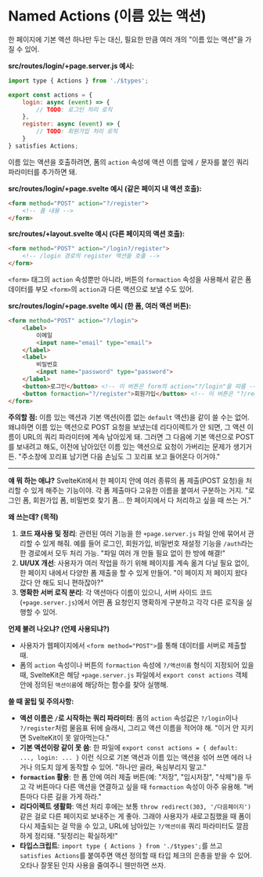 # Named Actions (이름 있는 액션)

한 페이지에 기본 액션 하나만 두는 대신, 필요한 만큼 여러 개의 "이름 있는 액션"을 가질 수 있어.

**src/routes/login/+page.server.js 예시:**
```javascript
import type { Actions } from './$types';

export const actions = {
	login: async (event) => {
		// TODO: 로그인 처리 로직
	},
	register: async (event) => {
		// TODO: 회원가입 처리 로직
	}
} satisfies Actions;
```

이름 있는 액션을 호출하려면, 폼의 `action` 속성에 액션 이름 앞에 `/` 문자를 붙인 쿼리 파라미터를 추가하면 돼.

**src/routes/login/+page.svelte 예시 (같은 페이지 내 액션 호출):**
```html
<form method="POST" action="?/register">
	<!-- 폼 내용 -->
</form>
```

**src/routes/+layout.svelte 예시 (다른 페이지의 액션 호출):**
```html
<form method="POST" action="/login?/register">
	<!-- /login 경로의 register 액션을 호출 -->
</form>
```

`<form>` 태그의 `action` 속성뿐만 아니라, 버튼의 `formaction` 속성을 사용해서 같은 폼 데이터를 부모 `<form>`의 `action`과 다른 액션으로 보낼 수도 있어.

**src/routes/login/+page.svelte 예시 (한 폼, 여러 액션 버튼):**
```html
<form method="POST" action="?/login">
	<label>
		이메일
		<input name="email" type="email">
	</label>
	<label>
		비밀번호
		<input name="password" type="password">
	</label>
	<button>로그인</button> <!-- 이 버튼은 form의 action="?/login"을 따름 -->
	<button formaction="?/register">회원가입</button> <!-- 이 버튼은 "?/register" 액션을 호출 -->
</form>
```

**주의할 점:** 이름 있는 액션과 기본 액션(이름 없는 `default` 액션)을 같이 쓸 수는 없어. 왜냐하면 이름 있는 액션으로 POST 요청을 보냈는데 리다이렉트가 안 되면, 그 액션 이름이 URL의 쿼리 파라미터에 계속 남아있게 돼. 그러면 그 다음에 기본 액션으로 POST를 보내려고 해도, 이전에 남아있던 이름 있는 액션으로 요청이 가버리는 문제가 생기거든. "주소창에 꼬리표 남기면 다음 손님도 그 꼬리표 보고 들어온다 이거야."

---

**얘 뭐 하는 애냐?**
SvelteKit에서 한 페이지 안에 여러 종류의 폼 제출(POST 요청)을 처리할 수 있게 해주는 기능이야. 각 폼 제출마다 고유한 이름을 붙여서 구분하는 거지. "로그인 폼, 회원가입 폼, 비밀번호 찾기 폼... 한 페이지에서 다 처리하고 싶을 때 쓰는 거."

**왜 쓰는데? (목적)**
1.  **코드 재사용 및 정리**: 관련된 여러 기능을 한 `+page.server.js` 파일 안에 묶어서 관리할 수 있게 해줘. 예를 들어 로그인, 회원가입, 비밀번호 재설정 기능을 `/auth`라는 한 경로에서 모두 처리 가능. "파일 여러 개 만들 필요 없이 한 방에 해결!"
2.  **UI/UX 개선**: 사용자가 여러 작업을 하기 위해 페이지를 계속 옮겨 다닐 필요 없이, 한 페이지 내에서 다양한 폼 제출을 할 수 있게 만들어. "이 페이지 저 페이지 왔다 갔다 안 해도 되니 편하잖아?"
3.  **명확한 서버 로직 분리**: 각 액션마다 이름이 있으니, 서버 사이드 코드(`+page.server.js`)에서 어떤 폼 요청인지 명확하게 구분하고 각각 다른 로직을 실행할 수 있어.

**언제 불려 나오냐? (언제 사용되냐?)**
*   사용자가 웹페이지에서 `<form method="POST">`를 통해 데이터를 서버로 제출할 때.
*   폼의 `action` 속성이나 버튼의 `formaction` 속성에 `?/액션이름` 형식이 지정되어 있을 때, SvelteKit은 해당 `+page.server.js` 파일에서 `export const actions` 객체 안에 정의된 `액션이름`에 해당하는 함수를 찾아 실행해.

**쓸 때 꿀팁 및 주의사항:**
*   **액션 이름은 `/`로 시작하는 쿼리 파라미터**: 폼의 `action` 속성값은 `?/login`이나 `?/register`처럼 물음표 뒤에 슬래시, 그리고 액션 이름을 적어야 해. "이거 안 지키면 SvelteKit이 못 알아먹는다."
*   **기본 액션이랑 같이 못 씀**: 한 파일에 `export const actions = { default: ..., login: ... }` 이런 식으로 기본 액션과 이름 있는 액션을 섞어 쓰면 에러 나거나 의도치 않게 동작할 수 있어. "하나만 골라, 욕심부리지 말고."
*   **`formaction` 활용**: 한 폼 안에 여러 제출 버튼(예: "저장", "임시저장", "삭제")을 두고 각 버튼마다 다른 액션을 연결하고 싶을 때 `formaction` 속성이 아주 유용해. "버튼마다 다른 길을 가게 하라."
*   **리다이렉트 생활화**: 액션 처리 후에는 보통 `throw redirect(303, '/다음페이지')` 같은 걸로 다른 페이지로 보내주는 게 좋아. 그래야 사용자가 새로고침했을 때 폼이 다시 제출되는 걸 막을 수 있고, URL에 남아있는 `?/액션이름` 쿼리 파라미터도 깔끔하게 정리돼. "뒷정리는 확실하게!"
*   **타입스크립트**: `import type { Actions } from './$types';`를 쓰고 `satisfies Actions`를 붙여주면 액션 정의할 때 타입 체크의 은총을 받을 수 있어. 오타나 잘못된 인자 사용을 줄여주니 웬만하면 쓰자.